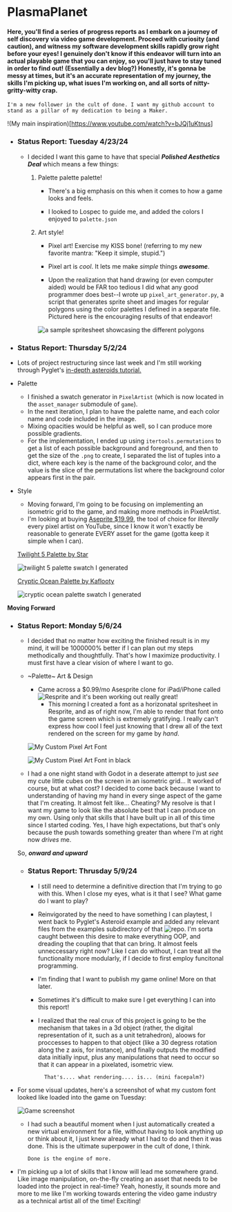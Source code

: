 # PlasmaPlanet
####  Here, you'll find a series of progress reports as I embark on a journey of self discovery via video game development. Proceed with curiosity (and caution), and witness my software development skills rapidly grow right before your eyes! I genuinely don't know if this endeavor will turn into an actual playable game that you can enjoy, so you'll just have to stay tuned in order to find out! (Essentially a dev blog?) Honestly, it's gonna be messy at times, but it's an accurate representation of my journey, the skills I'm picking up, what isues I'm working on, and all sorts of nitty-gritty-witty crap.

	I'm a new follower in the cult of done. I want my github account to stand as a pillar of my dedication to being a Maker.

  !(My main inspiration)[<https://www.youtube.com/watch?v=bJQj1uKtnus>]

- ### Status Report: Tuesday 4/23/24
    
    - I decided I want this game to have that special ***Polished Aesthetics Deal*** which means a few things:
        
    	1. Palette palette palette!
            
        	- There's a big emphasis on this when it comes to how a game looks and feels.
            
            - I looked to Lospec to guide me, and added the colors I enjoyed to `palette.json`
        
        2. Art style!
            
            - Pixel art! Exercise my KISS bone! (referring to my new favorite mantra: "Keep it simple, stupid.")
            
            - Pixel art is *cool*. It lets me make *simple* things ***awesome***.
            
            - Upon the realization that hand drawing (or even computer aided) would be FAR too tedious I did what any good programmer does best--I wrote up `pixel_art_generator.py`, a script that generates sprite sheet and images for regular polygons using the color palettes I defined in a separate file. Pictured here is the encouraging results of that endeavor!

            ![a sample spritesheet showcasing the different polygons](<src/resources/images/sample-spritesheet-(132x132).png>)



- ### Status Report: Thursday 5/2/24
    
- Lots of project restructuring since last week and I'm still working through Pyglet's [in-depth asteroids tutorial.](<https://pyglet.readthedocs.io/en/latest/programming_guide/examplegame.html#making-the-player-and-asteroid-sprites>)
        
- Palette
    - I finished a swatch generator in `PixelArtist` (which is now located in the `asset_manager` submodule of `game`).
    - In the next iteration, I plan to have the palette name, and each color name and code included in the image.    
    - Mixing opacities would be helpful as well, so I can produce more possible gradients.
    - For the implementation, I ended up using `itertools.permutations` to get a list of each possible background and foreground, and then to get the size of the `.png` to create, I separated the list of tuples into a dict, where each key is the name of the background color, and the value is the slice of the permutations list where the background color appears first in the pair.

- Style
    - Moving forward, I'm going to be focusing on implementing an isometric grid to the game, and making more methods in PixelArtist.
    - I'm looking at buying [Aseprite $19.99](<https://www.aseprite.org/>), the tool of choice for *literally* every pixel artist on YouTube, since I know it won't exactly be reasonable to generate EVERY asset for the game (gotta keep it simple when I can).

    [Twilight 5 Palette by Star](<https://lospec.com/palette-list/twilight-5>)

    ![twilight 5 palette swatch I generated](<src/resources/images/twilight5-swatch-84x84.png>)


    [Cryptic Ocean Palette by Kaflooty](<https://lospec.com/palette-list/cryptic-ocean>)

    ![cryptic ocean palette swatch I generated](<src/resources/images/cryptic-ocean6-swatch-84x84.png>)

**Moving Forward**

- ### Status Report: Monday 5/6/24
	- I decided that no matter how exciting the finished result is in my mind, it will be 1000000% better if I can plan out my steps methodically and thoughtfully. That's how I maximize productivity. I must first have a clear vision of where I want to go.
  	- ~Palette~ Art & Design
  		- Came across a $0.99/mo Asesprite clone for iPad/iPhone called ![Resprite](https://resprite.fengeon.com/doc) and it's been working out really great!
    		- This morning I created a font as a horizonatal spritesheet in Resprite, and as of right now, I'm able to render that font onto the game screen which is extremely gratifying. I really can't express how cool I feel just knowing that I drew all of the text rendered on the screen for my game by *hand*.

  	   ![My Custom Pixel Art Font](<src/resources/images/large-palace-font-white.png>)

  	   ![My Custom Pixel Art Font in black](<src/resources/images/large-palace-font-black.png>)
  	
   	- I had a one night stand with Godot in a deserate attempt to just *see* my cute little cubes on the screen in an isometric grid... It worked of course, but at what cost? I decided to come back because I want to understanding of having my hand in every singe aspect of the game that I'm creating. It almost felt like... Cheating? My resolve is that I want my game to look like the absolute best that I can produce on my own. Using only that skills that I have built up in all of this time since I started coding. Yes, I have high expectations, but that's only because the push towards something greater than where I'm at right now *drives* me.

  	So, ***onward and upward***
   

  - ### Status Report: Thrusday 5/9/24
  	- I still need to determine a definitive direction that I'm trying to go with this. When I close my eyes, what is it that I see? What game do I want to play?
   	- Reinvigorated by the need to have something I can playtest, I went back to Pyglet's Asteroid example and added any relevant files from the examples subdirectory of that ![repo](<https://github.com/pyglet/pyglet.git>). I'm sorta caught between this desire to make everything OOP, and dreading the coupling that that can bring. It almost feels unneccessary right now? Like I can do without, I can treat all the functionality more modularly, if I decide to first employ funcitonal programming. 
	- I'm finding that I want to publish my game online! More on that later.
   	- Sometimes it's difficult to make sure I get everything I can into this report!
    - I realized that the real crux of this project is going to be the mechanism that takes in a 3d object (rather, the digital representation of it, such as a unit tetrahedron), aloows for proccesses to happen to that object (like a 30 degress rotation along the z axis, for instance), and finally outputs the modified data initially input, plus any manipulations that need to occur so that it can appear in a pixelated, isometric view.

			That's.... what rendering.... is... (mini facepalm?)

- For some visual updates, here's a screenshot of what my custom font looked like loaded into the game on Tuesday:

  ![Game screenshot](<src/resources/images/screenshot 5-7-24.png>)

  - I had such a beautiful moment when I just automatically created a new virtual environment for a file, without having to look anything up or think about it, I just knew already what I had to do and then it was done. This is the ultimate superpower in the cult of done, I think.

		Done is the engine of more.
- I'm picking up a lot of skills that I know will lead me somewhere grand. Like image manipulation, on-the-fly creating an asset that needs to be loaded into the project in real-time? Yeah, honestly, it sounds more and more to me like I'm working towards entering the video game industry as a technical artist all of the time! Exciting!
